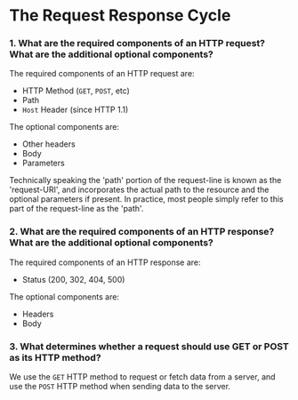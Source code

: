# The Request Response Cycle

### 1. What are the required components of an HTTP request? What are the additional optional components?

The required components of an HTTP request are:
  - HTTP Method (`GET`, `POST`, etc)
  - Path
  - `Host` Header (since HTTP 1.1)

The optional components are:
  - Other headers
  - Body
  - Parameters

Technically speaking the 'path' portion of the request-line is known as the 'request-URI', and incorporates the actual path to the resource and the optional parameters if present. In practice, most people simply refer to this part of the request-line as the 'path'.

### 2. What are the required components of an HTTP response? What are the additional optional components?

The required components of an HTTP response are:
  - Status (200, 302, 404, 500)

The optional components are:
  - Headers
  - Body

### 3. What determines whether a request should use GET or POST as its HTTP method?

We use the `GET` HTTP method to request or fetch data from a server, and use the `POST` HTTP method when sending data to the server.